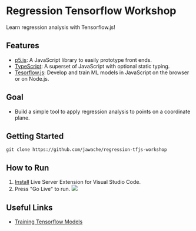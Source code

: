 # Regression Tensorflow Workshop
Learn regression analysis with Tensorflow.js!

## Features
- [p5.js](https://p5js.org/): A JavaScript library to easily prototype front ends.
- [TypeScript](https://www.typescriptlang.org/): A superset of JavaScript with optional static typing.
- [Tesorflow.js](https://www.tensorflow.org/js): Develop and train ML models in JavaScript on the browser or on Node.js.

## Goal
- Build a simple tool to apply regression analysis to points on a coordinate plane.

## Getting Started
```
git clone https://github.com/jawache/regression-tfjs-workshop
```
## How to Run
1. [Install](https://marketplace.visualstudio.com/items?itemName=ritwickdey.LiveServer) Live Server Extension for Visual Studio Code.
2. Press "Go Live" to run. ![](https://github.com/ritwickdey/vscode-live-server/raw/master/images/Screenshot/vscode-live-server-statusbar-3.jpg)
## Useful Links

- [Training Tensorflow Models](https://www.tensorflow.org/js/guide/train_models)
